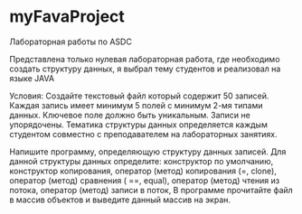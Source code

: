 # myFavaProject
Лабораторная работы по ASDC

Представлена только нулевая лабораторная работа, где необходимо создать структуру данных, 
я выбрал тему студентов и реализовал на языке JAVA

Условия:
Создайте текстовый файл который содержит 50 записей. Каждая запись имеет минимум 5 полей с минимум 2-мя типами данных. Ключевое поле должно быть уникальным. Записи не упорядочены. Тематика структуры данных определяется каждым студентом совместно с преподавателем на лабораторных занятиях.

Напишите программу, определяющую структуру данных записей. Для данной структуры данных определите:
конструктор по умолчанию,
конструктор копирования,
оператор (метод) копирования (=, clone), 
оператор (метод) сравнения ( ==, equal), 
оператор (метод) чтения из потока, 
оператор (метод) записи в поток,
В программе прочитайте файл в массив объектов и выведите данный массив на экран.
